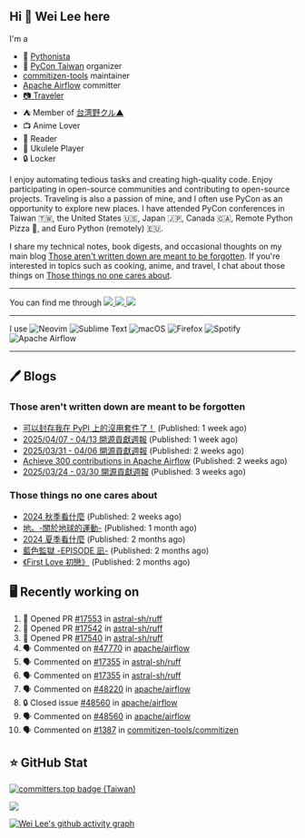 ## Hi 👋 Wei Lee here

I'm a

* 🐍 [Pythonista](https://pycon-note.wei-lee.me/)
* 🐍 [PyCon Taiwan](https://tw.pycon.org/) organizer
* [commitizen-tools](https://github.com/commitizen-tools) maintainer
* [Apache Airflow](https://github.com/apache/airflow/) committer
* [📷 Traveler](https://travlog.wei-lee.me/)
* ⛺ Member of [台湾野クル▲](https://twitter.com/Taiwannokuru)
* 📺 Anime Lover
* 📖 Reader
* 🎵 Ukulele Player
* 🔒 Locker

I enjoy automating tedious tasks and creating high-quality code. Enjoy participating in open-source communities and contributing to open-source projects. Traveling is also a passion of mine, and I often use PyCon as an opportunity to explore new places. I have attended PyCon conferences in Taiwan 🇹🇼, the United States 🇺🇸, Japan 🇯🇵, Canada 🇨🇦, Remote Python Pizza 🍕, and Euro Python (remotely) 🇪🇺.

I share my technical notes, book digests, and occasional thoughts on my main blog [Those aren't written down are meant to be forgotten](https://blog.wei-lee.me/). If you're interested in topics such as cooking, anime, and travel, I chat about those things on [Those things no one cares about](https://travlog.wei-lee.me/).


---

<p align="left">
You can find me through
  <a href="https://in.linkedin.com/in/clleew" target="blank">
    <img src="https://img.shields.io/badge/LinkedIn-0077B5?style=for-the-badge&logo=linkedin&logoColor=white" />
  </a>
  <a href="https://twitter.com/clleew" target="blank">
    <img src="https://img.shields.io/badge/Twitter-1DA1F2?style=for-the-badge&logo=twitter&logoColor=white" />
  </a>
  <a href="https://github.com/Lee-W/" target="blank">
    <img src="https://img.shields.io/badge/GitHub-100000?style=for-the-badge&logo=github&logoColor=white" />
  </a>
</p>

---

I use ![Neovim](https://img.shields.io/badge/NeoVim-%2357A143.svg?&style=for-the-badge&logo=neovim&logoColor=white) ![Sublime Text](https://img.shields.io/badge/sublime_text-%23575757.svg?style=for-the-badge&logo=sublime-text&logoColor=important) ![macOS](https://img.shields.io/badge/mac%20os-000000?style=for-the-badge&logo=macos&logoColor=F0F0F0) ![Firefox](https://img.shields.io/badge/Firefox-FF7139?style=for-the-badge&logo=Firefox-Browser&logoColor=white) ![Spotify](https://img.shields.io/badge/Spotify-1ED760?style=for-the-badge&logo=spotify&logoColor=white) ![Apache Airflow](https://img.shields.io/badge/Apache%20Airflow-017CEE?style=for-the-badge&logo=Apache%20Airflow&logoColor=white)

---


## 🖊️ Blogs

### Those aren't written down are meant to be forgotten

* [可以封存我在 PyPI 上的沒用套件了！](https://blog.wei-lee.me/posts/tech/2025/04/i-can-archive-my-useless-package-on-pypi-now) (Published: 1 week ago)
* [2025/04/07 - 04/13 開源貢獻週報](https://blog.wei-lee.me/posts/tech/2025/04/2025-04-07-04-13-open-source-report) (Published: 1 week ago)
* [2025/03/31 - 04/06 開源貢獻週報](https://blog.wei-lee.me/posts/tech/2025/04/2025-03-31-04-06-open-source-report) (Published: 2 weeks ago)
* [Achieve 300 contributions in Apache Airflow](https://blog.wei-lee.me/posts/tech/2025/04/achieve-300-contributions-in-apache-airflow) (Published: 2 weeks ago)
* [2025/03/24 - 03/30 開源貢獻週報](https://blog.wei-lee.me/posts/tech/2025/03/2025-03-24-03-30-open-source-report) (Published: 3 weeks ago)

### Those things no one cares about
 
 * [2024 秋季看什麼](https://travlog.wei-lee.me/posts/review/2025/04/what-i-watched-in-2024-fall) (Published: 2 weeks ago)
 * [地。-關於地球的運動-](https://travlog.wei-lee.me/posts/review/2025/03/chi-on-the-movements-of-the-earth) (Published: 1 month ago)
 * [2024 夏季看什麼](https://travlog.wei-lee.me/posts/review/2025/02/what-i-watched-in-2024-summer) (Published: 2 months ago)
 * [藍色監獄 -EPISODE 凪-](https://travlog.wei-lee.me/posts/review/2025/02/blue-lock-episode-nagi) (Published: 2 months ago)
 * [《First Love 初戀》](https://travlog.wei-lee.me/posts/review/2025/02/first-love) (Published: 2 months ago)

## 🖥️ Recently working on

1. 💪 Opened PR [#17553](https://github.com/astral-sh/ruff/pull/17553) in [astral-sh/ruff](https://github.com/astral-sh/ruff)
2. 💪 Opened PR [#17542](https://github.com/astral-sh/ruff/pull/17542) in [astral-sh/ruff](https://github.com/astral-sh/ruff)
3. 💪 Opened PR [#17540](https://github.com/astral-sh/ruff/pull/17540) in [astral-sh/ruff](https://github.com/astral-sh/ruff)
4. 🗣 Commented on [#47770](https://github.com/apache/airflow/issues/47770#issuecomment-2820307012) in [apache/airflow](https://github.com/apache/airflow)
5. 🗣 Commented on [#17355](https://github.com/astral-sh/ruff/pull/17355#issuecomment-2820180187) in [astral-sh/ruff](https://github.com/astral-sh/ruff)
6. 🗣 Commented on [#17355](https://github.com/astral-sh/ruff/pull/17355#issuecomment-2818682266) in [astral-sh/ruff](https://github.com/astral-sh/ruff)
7. 🗣 Commented on [#48220](https://github.com/apache/airflow/issues/48220#issuecomment-2817189932) in [apache/airflow](https://github.com/apache/airflow)
8. 🔒 Closed issue [#48560](https://github.com/apache/airflow/issues/48560) in [apache/airflow](https://github.com/apache/airflow)
9. 🗣 Commented on [#48560](https://github.com/apache/airflow/issues/48560#issuecomment-2817184952) in [apache/airflow](https://github.com/apache/airflow)
10. 🗣 Commented on [#1387](https://github.com/commitizen-tools/commitizen/pull/1387#issuecomment-2807955873) in [commitizen-tools/commitizen](https://github.com/commitizen-tools/commitizen)


## ⭐ GitHub Stat

[![committers.top badge (Taiwan)](https://user-badge.committers.top/taiwan_public/Lee-W.svg)](https://user-badge.committers.top/taiwan_public/Lee-W)

[![](https://github-readme-stats.vercel.app/api?username=Lee-W&show_icons=true&hide_title=true&cache_seconds=86400)](https://github.com/anuraghazra/github-readme-stats)

[![Wei Lee's github activity graph](https://github-readme-activity-graph.vercel.app/graph?username=Lee-W&theme=dracula)](https://github.com/ashutosh00710/github-readme-activity-graph)
